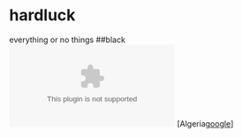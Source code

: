 # hardluck
everything or no things 
##black
![google](www.google.com)
[Algeria[google](www.google.com)]


